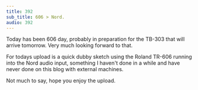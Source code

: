 ```yaml
---
title: 392
sub_title: 606 > Nord.
audio: 392
---
```

Today has been 606 day, probably in preparation for the TB-303 that will arrive tomorrow. Very much looking forward to that.

For todays upload is a quick dubby sketch using the Roland TR-606 running into the Nord audio input, something I haven't done in a while and have never done on this blog with external machines.

Not much to say, hope you enjoy the upload.





